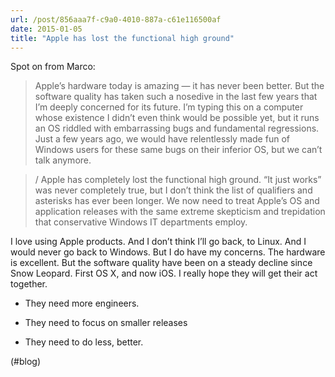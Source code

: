 ```yaml
---
url: /post/856aaa7f-c9a0-4010-887a-c61e116500af
date: 2015-01-05
title: "Apple has lost the functional high ground"
---
```


Spot on from Marco:



> Apple’s hardware today is amazing — it has never been better. But the software quality has taken such a nosedive in the last few years that I’m deeply concerned for its future. I’m typing this on a computer whose existence I didn’t even think would be possible yet, but it runs an OS riddled with embarrassing bugs and fundamental regressions. Just a few years ago, we would have relentlessly made fun of Windows users for these same bugs on their inferior OS, but we can’t talk anymore.

    

> / Apple has completely lost the functional high ground. “It just works” was never completely true, but I don’t think the list of qualifiers and asterisks has ever been longer. We now need to treat Apple’s OS and application releases with the same extreme skepticism and trepidation that conservative Windows IT departments employ. 



I love using Apple products. And I don&#8217;t think I&#8217;ll go back, to Linux. And I would never go back to Windows. But I do have my concerns. The hardware is excellent. But the software quality have been on a steady decline since Snow Leopard. First OS X, and now iOS. I really hope they will get their act together.



  * They need more engineers.

  * They need to focus on smaller releases

  * They need to do less, better.



(#blog)